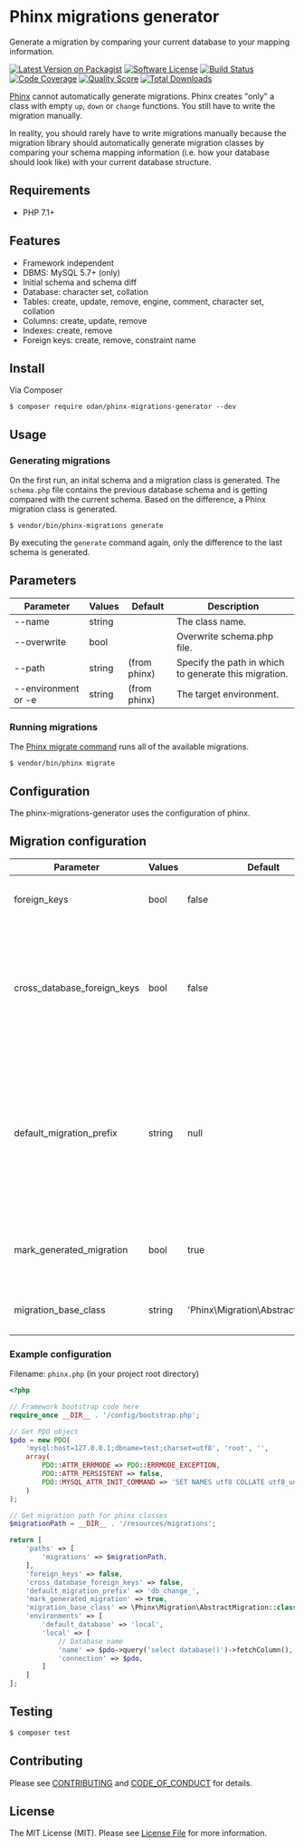 # Phinx migrations generator

Generate a migration by comparing your current database to your mapping information.

[![Latest Version on Packagist](https://img.shields.io/github/release/odan/phinx-migrations-generator.svg)](https://packagist.org/packages/odan/phinx-migrations-generator)
[![Software License](https://img.shields.io/badge/license-MIT-brightgreen.svg)](LICENSE.md)
[![Build Status](https://travis-ci.org/odan/phinx-migrations-generator.svg?branch=master)](https://travis-ci.org/odan/phinx-migrations-generator)
[![Code Coverage](https://scrutinizer-ci.com/g/odan/phinx-migrations-generator/badges/coverage.png?b=master)](https://scrutinizer-ci.com/g/odan/phinx-migrations-generator/?branch=master)
[![Quality Score](https://scrutinizer-ci.com/g/odan/phinx-migrations-generator/badges/quality-score.png?b=master)](https://scrutinizer-ci.com/g/odan/phinx-migrations-generator/?branch=master)
[![Total Downloads](https://img.shields.io/packagist/dt/odan/phinx-migrations-generator.svg)](https://packagist.org/packages/odan/phinx-migrations-generator/stats)


[Phinx](https://phinx.org/) cannot automatically generate migrations.
Phinx creates "only" a class with empty `up`, `down` or `change` functions. You still have to write the migration manually.

In reality, you should rarely have to write migrations manually because the migration library should automatically generate migration classes by comparing your schema mapping information (i.e. how your database should look like) with your current database structure.

## Requirements

* PHP 7.1+

## Features

* Framework independent
* DBMS: MySQL 5.7+ (only)
* Initial schema and schema diff
* Database: character set, collation
* Tables: create, update, remove, engine, comment, character set, collation
* Columns: create, update, remove
* Indexes: create, remove
* Foreign keys: create, remove, constraint name

## Install

Via Composer

```
$ composer require odan/phinx-migrations-generator --dev
```

## Usage

### Generating migrations

On the first run, an inital schema and a migration class is generated.
The `schema.php` file contains the previous database schema and is getting compared with the current schema.
Based on the difference, a Phinx migration class is generated.

```
$ vendor/bin/phinx-migrations generate
```

By executing the `generate` command again, only the difference to the last schema is generated.

## Parameters

Parameter | Values | Default | Description
--- | --- | --- | ---
--name | string | | The class name.
--overwrite | bool |  | Overwrite schema.php file.
--path <path> | string | (from phinx) | Specify the path in which to generate this migration.
--environment or -e | string | (from phinx) | The target environment.

### Running migrations

The [Phinx migrate command](http://docs.phinx.org/en/latest/commands.html#the-migrate-command) runs all of the available migrations.

```
$ vendor/bin/phinx migrate
```

## Configuration

The phinx-migrations-generator uses the configuration of phinx.

## Migration configuration

Parameter | Values | Default | Description
--- | --- | --- | ---
foreign_keys | bool | false | Enable or disable foreign key migrations.
cross_database_foreign_keys | bool | false | Enable or disable cross database foreign keys. It's required _foreign_keys_ to be enabled for this to work.
default_migration_prefix | string | null | If specified, in the absence of the name parameter, the default migration name will be offered with this prefix and a random hash at the end.
mark_generated_migration | bool | true | Enable or disable marking the migration as applied after creation.
migration_base_class | string | 'Phinx\Migration\AbstractMigration' | Sets up base class of created migration.

### Example configuration

Filename: `phinx.php` (in your project root directory)

```php
<?php

// Framework bootstrap code here
require_once __DIR__ . '/config/bootstrap.php';

// Get PDO object
$pdo = new PDO(
    'mysql:host=127.0.0.1;dbname=test;charset=utf8', 'root', '',
    array(
        PDO::ATTR_ERRMODE => PDO::ERRMODE_EXCEPTION,
        PDO::ATTR_PERSISTENT => false,
        PDO::MYSQL_ATTR_INIT_COMMAND => 'SET NAMES utf8 COLLATE utf8_unicode_ci',
    )
);

// Get migration path for phinx classes
$migrationPath = __DIR__ . '/resources/migrations';

return [
    'paths' => [
        'migrations' => $migrationPath,
    ],
    'foreign_keys' => false,
    'cross_database_foreign_keys' => false,
    'default_migration_prefix' => 'db_change_',
    'mark_generated_migration' => true,
    'migration_base_class' => \Phinx\Migration\AbstractMigration::class,
    'environments' => [
        'default_database' => 'local',
        'local' => [
            // Database name
            'name' => $pdo->query('select database()')->fetchColumn(),
            'connection' => $pdo,
        ]
    ]
];
```

## Testing

```bash
$ composer test
```

## Contributing

Please see [CONTRIBUTING](CONTRIBUTING.md) and [CODE_OF_CONDUCT](CODE_OF_CONDUCT.md) for details.

## License

The MIT License (MIT). Please see [License File](LICENSE.md) for more information.
